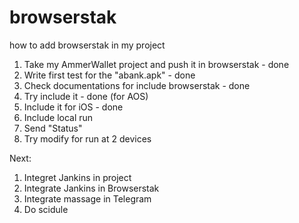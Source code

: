 # browserstak
how to add browserstak in my project


1) Take my AmmerWallet project and push it in browserstak - done
2) Write first test for the "abank.apk" - done
3) Check documentations for include browserstak - done
4) Try include it - done (for AOS)
5) Include it for iOS - done
6) Include local run
7) Send "Status"
8) Try modify for run at 2 devices



Next:
1) Integret Jankins in project
2) Integrate Jankins in Browserstak
3) Integrate massage in Telegram
4) Do scidule

